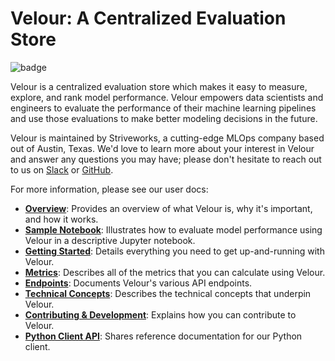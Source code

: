 # Velour: A Centralized Evaluation Store

![badge](https://img.shields.io/endpoint?url=https://gist.githubusercontent.com/ekorman/501428c92df8d0de6805f40fb78b1363/raw/velour-coverage.json)


Velour is a centralized evaluation store which makes it easy to measure, explore, and rank model performance. Velour empowers data scientists and engineers to evaluate the performance of their machine learning pipelines and use those evaluations to make better modeling decisions in the future.

Velour is maintained by Striveworks, a cutting-edge MLOps company based out of Austin, Texas. We'd love to learn more about your interest in Velour and answer any questions you may have; please don't hesitate to reach out to us on [Slack](https://striveworks-public.slack.com/join/shared_invite/zt-1a0jx768y-2J1fffN~b4fXYM8GecvOhA#/shared-invite/email) or [GitHub](https://github.com/striveworks/velour).


For more information, please see our user docs:

- **[Overview](https://striveworks.github.io/velour/)**: Provides an overview of what Velour is, why it's important, and how it works.
- **[Sample Notebook](https://github.com/Striveworks/velour/blob/main/examples/getting_started.ipynb)**: Illustrates how to evaluate model performance using Velour in a descriptive Jupyter notebook.
- **[Getting Started](https://striveworks.github.io/velour/getting_started)**: Details everything you need to get up-and-running with Velour.
- **[Metrics](https://striveworks.github.io/velour/metrics)**: Describes all of the metrics that you can calculate using Velour.
- **[Endpoints](https://striveworks.github.io/velour/endpoints/)**: Documents Velour's various API endpoints.
- **[Technical Concepts](https://striveworks.github.io/velour/technical_concepts)**: Describes the technical concepts that underpin Velour.
- **[Contributing & Development](https://striveworks.github.io/velour/contributing)**: Explains how you can contribute to Velour.
- **[Python Client API](https://striveworks.github.io/velour/client_api/Client/)**: Shares reference documentation for our Python client.